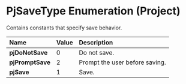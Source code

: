
# PjSaveType Enumeration (Project)

Contains constants that specify save behavior.



|**Name**|**Value**|**Description**|
|:-----|:-----|:-----|
| **pjDoNotSave**|0|Do not save.|
| **pjPromptSave**|2|Prompt the user before saving.|
| **pjSave**|1|Save.|
